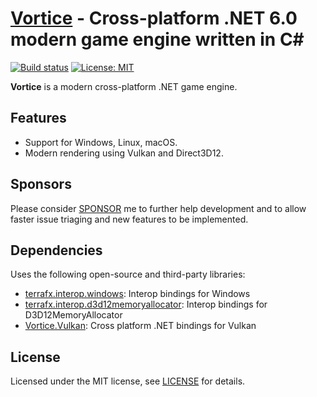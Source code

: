 [Vortice](https://github.com/amerkoleci/vortice) - Cross-platform .NET 6.0 modern game engine written in C#
============================================================================

[![Build status](https://github.com/amerkoleci/vortice/workflows/Build/badge.svg)](https://github.com/amerkoleci/vortice/actions)
[![License: MIT](https://img.shields.io/badge/License-MIT-green.svg)](https://github.com/amerkoleci/vortice/blob/main/LICENSE)


**Vortice** is a modern cross-platform .NET game engine.

## Features

* Support for Windows, Linux, macOS.
* Modern rendering using Vulkan and Direct3D12.

## Sponsors
Please consider [SPONSOR](https://github.com/sponsors/amerkoleci) me to further help development and to allow faster issue triaging and new features to be implemented.

## Dependencies

Uses the following open-source and third-party libraries:

- [terrafx.interop.windows](https://github.com/terrafx/terrafx.interop.windows): Interop bindings for Windows
- [terrafx.interop.d3d12memoryallocator](https://github.com/terrafx/terrafx.interop.d3d12memoryallocator): Interop bindings for D3D12MemoryAllocator
- [Vortice.Vulkan](https://github.com/amerkoleci/Vortice.Vulkan): Cross platform .NET bindings for Vulkan

## License

Licensed under the MIT license, see [LICENSE](https://github.com/amerkoleci/vortice/blob/main/LICENSE) for details.